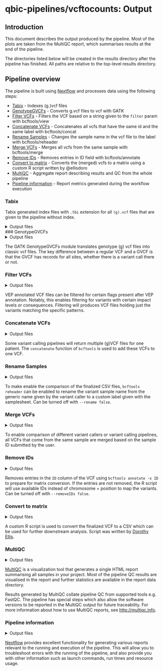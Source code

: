 # qbic-pipelines/vcftocounts: Output

## Introduction

This document describes the output produced by the pipeline. Most of the plots are taken from the MultiQC report, which summarises results at the end of the pipeline.

The directories listed below will be created in the results directory after the pipeline has finished. All paths are relative to the top-level results directory.

## Pipeline overview

The pipeline is built using [Nextflow](https://www.nextflow.io/) and processes data using the following steps:

- [Tabix](#tabix) - Indexes (g.)vcf files
- [GenotypeGVCFs](#genotypegvcfs) - Converts g.vcf files to vcf with GATK
- [Filter VCFs](#filter-vcfs) - Filters the VCF based on a string given to the `filter` param with bcftools/view
- [Concatenate VCFs](#concatenate-vcfs) - Concatenates all vcfs that have the same id and the same label with bcftools/concat
- [Rename Samples](#rename-samples) - Changes the sample name in the vcf file to the label with bcftools/reheader
- [Merge VCFs](#merge-vcfs) - Merges all vcfs from the same sample with bcftools/merge
- [Remove IDs](#remove-ids) - Removes entries in ID field with bcftools/annotate
- [Convert to matrix](#convert-to-matrix) - Converts the (merged) vcfs to a matrix using a custom R script written by @ellisdoro
- [MultiQC](#multiqc) - Aggregate report describing results and QC from the whole pipeline
- [Pipeline information](#pipeline-information) - Report metrics generated during the workflow execution


### Tabix

Tabix generated index files with `.tbi` extension for all `(g).vcf` files that are given to the pipeline without index.

<details markdown="1">
<summary>Output files</summary>

- `tabix`
  - `{filename}.vcf.gz.tbi`: tabix index of the vcf file.

</details>
### GenotypeGVCFs

<details markdown="1">
<summary>Output files</summary>

- `gvcftovcf/{meta.label}/`
  - `{filename}.normal.vcf.gz`: normal vcf file based on gvcf input.
  - `{filename}.normal.vcf.gz.tbi`: tabix index of the vcf file.

</details>

The GATK GenotypeGVCFs module translates genotype (g) vcf files into classic vcf files. The key difference between a regular VCF and a GVCF is that the GVCF has records for all sites, whether there is a variant call there or not.

### Filter VCFs

<details markdown="1">
<summary>Output files</summary>

- `bcftools/view/{meta.label}/`
  - `{filename}.filter.vcf.gz`: vcf file with filtered variants.
  - `{filename}.filter.vcf.gz.tbi`: tabix index of the vcf file.

</details>

VEP annotated VCF files can be filtered for certain flags present after VEP annotation. Notably, this enables filtering for variants with certain impact levels or consequences. Filtering will produces VCF files holding just the variants matching the specific patterns.

### Concatenate VCFs

<details markdown="1">
<summary>Output files</summary>

- `bcftools/concat/`
  - `{sample}.{label}.concat.vcf.gz`: vcf file containing all variants from files with same {sample} and {label}.
  - `{sample}.{label}.concat.vcf.gz.tbi`: tabix index of the vcf file.

</details>

Some variant calling pipelines will return multiple (g)VCF files for one patient. The `concatenate` function of `bcftools` is used to add these VCFs to one VCF.

### Rename Samples

<details markdown="1">
<summary>Output files</summary>

- `bcftools/reheader/{sample}/`
  - `{sample}.{label}.reheader.vcf.gz`: vcf file with renamed sample {label}.
  - `{sample}.{label}.reheader.vcf.gz.tbi`: tabix index of the vcf file.

</details>

To make enable the comparison of the finalized CSV files, `bcftools reheader` can be enabled to rename the variant sample name from the generic name given by the variant caller to a custom label given with the samplesheet. Can be turned off with `--rename false`.

### Merge VCFs

<details markdown="1">
<summary>Output files</summary>

- `bcftools/merge/`
  - `{sample}.merge.vcf.gz`: merged vcf file with multiple samples (one per pipeline/caller).
  - `{sample}.merge.vcf.gz.tbi`: tabix index of the vcf file.

</details>

To enable comparison of different variant callers or variant calling pipelines, all VCFs that come from the same sample are merged based on the sample ID submitted by the user.

### Remove IDs

<details markdown="1">
<summary>Output files</summary>

- `bcftools/annotate/`
  - `{sample}.IDremoved.vcf.gz`: vcf file without rsIDs as variant names.
  - `{sample}.IDremoved.vcf.gz.tbi`: tabix index of the vcf file.

</details>

Removes entries in the `ID` column of the VCF using `bcftools annotate -x ID` to prepare for matrix conversion. If the entries are not removed, the R script will use available IDs instead of chromosome + position to map the variants. Can be turned off with `--removeIDs false`.

### Convert to matrix

<details markdown="1">
<summary>Output files</summary>

- `vcf2counts/`
  - `{sample}.csv`: csv file containing the variants, one column per {label}

</details>

A custom R script is used to convert the finalized VCF to a CSV which can be used for further downstream analysis. Script was written by [Dorothy Ellis](https://github.com/ellisdoro).

### MultiQC

<details markdown="1">
<summary>Output files</summary>

- `multiqc/`
  - `multiqc_report.html`: a standalone HTML file that can be viewed in your web browser.
  - `multiqc_data/`: directory containing parsed statistics from the different tools used in the pipeline.
  - `multiqc_plots/`: directory containing static images from the report in various formats.

</details>

[MultiQC](http://multiqc.info) is a visualization tool that generates a single HTML report summarising all samples in your project. Most of the pipeline QC results are visualised in the report and further statistics are available in the report data directory.

Results generated by MultiQC collate pipeline QC from supported tools e.g. FastQC. The pipeline has special steps which also allow the software versions to be reported in the MultiQC output for future traceability. For more information about how to use MultiQC reports, see <http://multiqc.info>.

### Pipeline information

<details markdown="1">
<summary>Output files</summary>

- `pipeline_info/`
  - Reports generated by Nextflow: `execution_report.html`, `execution_timeline.html`, `execution_trace.txt` and `pipeline_dag.dot`/`pipeline_dag.svg`.
  - Reports generated by the pipeline: `pipeline_report.html`, `pipeline_report.txt` and `software_versions.yml`. The `pipeline_report*` files will only be present if the `--email` / `--email_on_fail` parameter's are used when running the pipeline.
  - Reformatted samplesheet files used as input to the pipeline: `samplesheet.valid.csv`.
  - Parameters used by the pipeline run: `params.json`.

</details>

[Nextflow](https://www.nextflow.io/docs/latest/tracing.html) provides excellent functionality for generating various reports relevant to the running and execution of the pipeline. This will allow you to troubleshoot errors with the running of the pipeline, and also provide you with other information such as launch commands, run times and resource usage.
